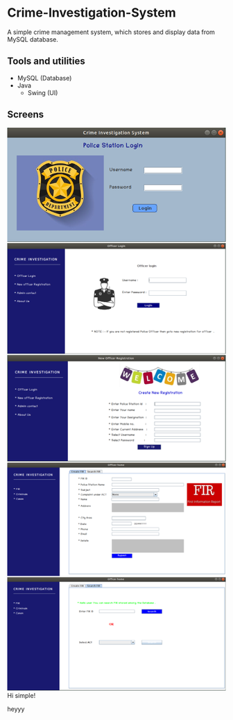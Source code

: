 # Crime-Investigation-System
A simple crime management system, which stores and display data from MySQL database.
    
## Tools and utilities
* MySQL (Database)
* Java
  * Swing (UI)
  

## Screens

![login](https://github.com/AP-Atul/Crime-Investigation-System/blob/master/screens/1.png "Login")
![officer-dash](https://github.com/AP-Atul/Crime-Investigation-System/blob/master/screens/2.png "Officer Dashboard")
![officer-reg](https://github.com/AP-Atul/Crime-Investigation-System/blob/master/screens/3.png "Officer Registeration")
![data-entry](https://github.com/AP-Atul/Crime-Investigation-System/blob/master/screens/4.png "Store Data")
![search](https://github.com/AP-Atul/Crime-Investigation-System/blob/master/screens/5.png "Search Data")
Hi simple!


heyyy
